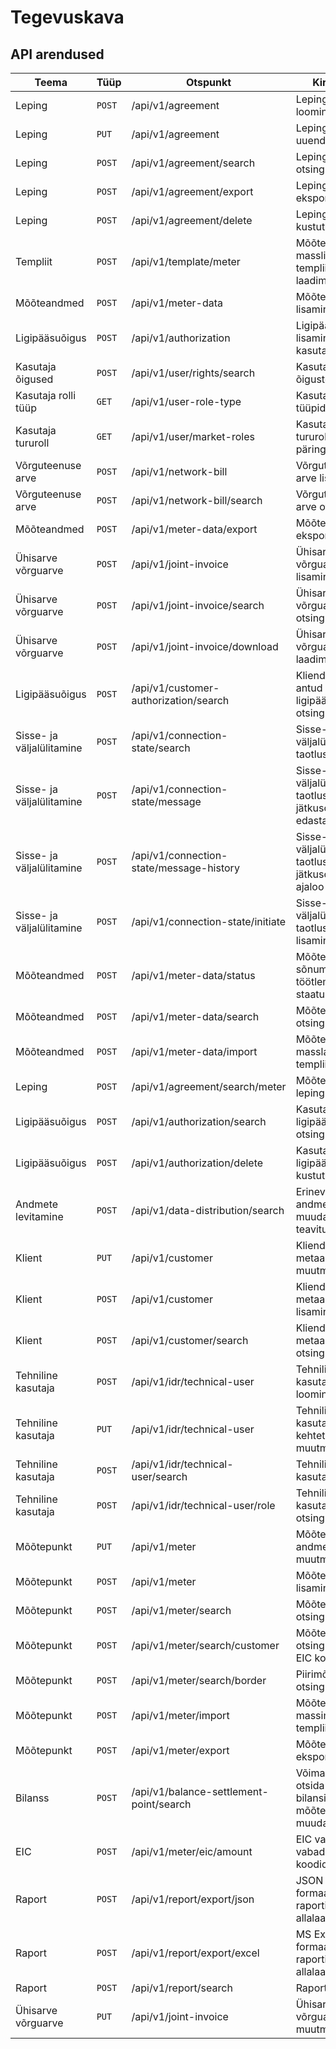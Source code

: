 # Tegevuskava

## API arendused

| Teema                     | Tüüp   | Otspunkt                                 | Kirjeldus                                                        | Valmimine  |
|---------------------------|--------|------------------------------------------|------------------------------------------------------------------|------------|
| Leping                    | `POST` | /api/v1/agreement                        | Lepingu loomine                                                  | Valmis     |
| Leping                    | `PUT`  | /api/v1/agreement                        | Lepingu uuendamine                                               | Valmis     |
| Leping                    | `POST` | /api/v1/agreement/search                 | Lepingute otsing                                                 | Valmis     |
| Leping                    | `POST` | /api/v1/agreement/export                 | Lepingute eksport                                                | Valmis     |
| Leping                    | `POST` | /api/v1/agreement/delete                 | Lepingu kustutamine                                              | Valmis     |
| Templiit                  | `POST` | /api/v1/template/meter                   | Mõõtepunkti masslisamise templiidi alla laadimine                | Valmis     |
| Mõõteandmed               | `POST` | /api/v1/meter-data                       | Mõõteandmete lisamine                                            | Valmis     |
| Ligipääsuõigus            | `POST` | /api/v1/authorization                    | Ligipääsuõiguse lisamine kasutajale                              | Valmis     |
| Kasutaja õigused          | `POST` | /api/v1/user/rights/search               | Kasutaja õiguste päring                                          | Valmis     |
| Kasutaja rolli tüüp       | `GET`  | /api/v1/user-role-type                   | Kasutaja rolli tüüpide päring                                    | Valmis     |
| Kasutaja tururoll         | `GET`  | /api/v1/user/market-roles                | Kasutaja tururollide päring                                      | Valmis     |
| Võrguteenuse arve         | `POST` | /api/v1/network-bill                     | Võrguteenuse arve lisamine                                       | Valmis     |
| Võrguteenuse arve         | `POST` | /api/v1/network-bill/search              | Võrguteenuse arve otsing                                         | Valmis     |
| Mõõteandmed               | `POST` | /api/v1/meter-data/export                | Mõõteandmete eksportimine                                        | Valmis     |
| Ühisarve võrguarve        | `POST` | /api/v1/joint-invoice                    | Ühisarve võrguarve lisamine                                      | Valmis     |
| Ühisarve võrguarve        | `POST` | /api/v1/joint-invoice/search             | Ühisarve võrguarve otsing                                        | Valmis     |
| Ühisarve võrguarve        | `POST` | /api/v1/joint-invoice/download           | Ühisarve võrguarve alla laadimine                                | Valmis     |
| Ligipääsuõigus            | `POST` | /api/v1/customer-authorization/search    | Kliendiportaalis antud ligipääsuõiguste otsing                   | Valmis     |
| Sisse- ja väljalülitamine | `POST` | /api/v1/connection-state/search          | Sisse- või väljalülitamise taotluste otsing                      | Valmis     |
| Sisse- ja väljalülitamine | `POST` | /api/v1/connection-state/message         | Sisse- või väljalülitamise taotlusele jätkusõnumite edastamine   | Valmis     |
| Sisse- ja väljalülitamine | `POST` | /api/v1/connection-state/message-history | Sisse- või väljalülitamise taotluste jätkusõnumite ajaloo otsing | Valmis     |
| Sisse- ja väljalülitamine | `POST` | /api/v1/connection-state/initiate        | Sisse- või väljalülitamise taotluse lisamine                     | Valmis     |
| Mõõteandmed               | `POST` | /api/v1/meter-data/status                | Mõõteandmete sõnumi töötlemise staatuse päring                   | Valmis     |
| Mõõteandmed               | `POST` | /api/v1/meter-data/search                | Mõõteandmete otsing                                              | Valmis     |
| Mõõteandmed               | `POST` | /api/v1/meter-data/import                | Mõõteandmete masslaadimine templiidi abil                        | Valmis     |
| Leping                    | `POST` | /api/v1/agreement/search/meter           | Mõõtepunkti lepingute otsing                                     | Valmis     |
| Ligipääsuõigus            | `POST` | /api/v1/authorization/search             | Kasutaja ligipääsuõiguste otsing                                 | Valmis     |
| Ligipääsuõigus            | `POST` | /api/v1/authorization/delete             | Kasutaja ligipääsuõiguse kustutamine                             | Valmis     |
| Andmete levitamine        | `POST` | /api/v1/data-distribution/search         | Erinevate andmeobjektide muudatuste teavitused                   | Valmis     |
| Klient                    | `PUT`  | /api/v1/customer                         | Kliendi ja tema metaandmete muutmine                             | Valmis     |
| Klient                    | `POST` | /api/v1/customer                         | Kliendi ja tema metaandmete lisamine                             | Valmis     |
| Klient                    | `POST` | /api/v1/customer/search                  | Kliendi ja tema metaandmete otsing                               | Valmis     |
| Tehniline kasutaja        | `POST` | /api/v1/idr/technical-user               | Tehnilise kasutaja loomine                                       | Valmis     |
| Tehniline kasutaja        | `PUT`  | /api/v1/idr/technical-user               | Tehnilise kasutaja kehtetuks muutmine                            | Valmis     |
| Tehniline kasutaja        | `POST` | /api/v1/idr/technical-user/search        | Tehnilise kasutaja otsing                                        | Valmis     |
| Tehniline kasutaja        | `POST` | /api/v1/idr/technical-user/role          | Tehnilise kasutaja rollide otsing                                | Valmis     |
| Mõõtepunkt                | `PUT`  | /api/v1/meter                            | Mõõtepunkti andmete muutmine                                     | Valmis     |
| Mõõtepunkt                | `POST` | /api/v1/meter                            | Mõõtepunkti lisamine                                             | Valmis     |
| Mõõtepunkt                | `POST` | /api/v1/meter/search                     | Mõõtepunkti otsing                                               | Valmis     |
| Mõõtepunkt                | `POST` | /api/v1/meter/search/customer            | Mõõtepunkti otsing kliendi EIC koodi alusel                      | Valmis     |
| Mõõtepunkt                | `POST` | /api/v1/meter/search/border              | Piirimõõtepunkti otsing                                          | Valmis     |
| Mõõtepunkt                | `POST` | /api/v1/meter/import                     | Mõõtepunktide massimport templiidi abil                          | Valmis     |
| Mõõtepunkt                | `POST` | /api/v1/meter/export                     | Mõõtepunktide eksportimine                                       | Valmis     |
| Bilanss                   | `POST` | /api/v1/balance-settlement-point/search  | Võimaldab otsida bilansiselgituse mõõtepunktide muudatusi        | Valmis     |
| EIC                       | `POST` | /api/v1/meter/eic/amount                 | EIC vahemikust vabade EIC koodide otsing                         | Valmis     |
| Raport                    | `POST` | /api/v1/report/export/json               | JSON formaadis raporti allalaadimine                             | 2024.03.31 |
| Raport                    | `POST` | /api/v1/report/export/excel              | MS Excel formaadis raporti allalaadimine                         | 2024.03.31 |
| Raport                    | `POST` | /api/v1/report/search                    | Raportite otsing                                                 | 2024.03.31 |
| Ühisarve võrguarve        | `PUT`  | /api/v1/joint-invoice                    | Ühisarve võrguarve muutmine                                      | 2024.05.15 |
